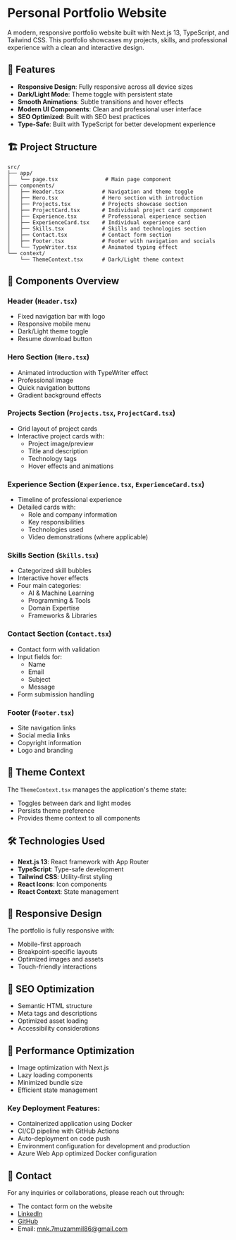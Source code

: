 # Personal Portfolio Website

A modern, responsive portfolio website built with Next.js 13, TypeScript, and Tailwind CSS. This portfolio showcases my projects, skills, and professional experience with a clean and interactive design.

## 🚀 Features

- **Responsive Design**: Fully responsive across all device sizes
- **Dark/Light Mode**: Theme toggle with persistent state
- **Smooth Animations**: Subtle transitions and hover effects
- **Modern UI Components**: Clean and professional user interface
- **SEO Optimized**: Built with SEO best practices
- **Type-Safe**: Built with TypeScript for better development experience

## 🏗️ Project Structure

```
src/
├── app/
│   └── page.tsx               # Main page component
├── components/
│   ├── Header.tsx            # Navigation and theme toggle
│   ├── Hero.tsx              # Hero section with introduction
│   ├── Projects.tsx          # Projects showcase section
│   ├── ProjectCard.tsx       # Individual project card component
│   ├── Experience.tsx        # Professional experience section
│   ├── ExperienceCard.tsx    # Individual experience card
│   ├── Skills.tsx            # Skills and technologies section
│   ├── Contact.tsx           # Contact form section
│   ├── Footer.tsx            # Footer with navigation and socials
│   └── TypeWriter.tsx        # Animated typing effect
└── context/
    └── ThemeContext.tsx      # Dark/Light theme context
```

## 🧱 Components Overview

### Header (`Header.tsx`)

- Fixed navigation bar with logo
- Responsive mobile menu
- Dark/Light theme toggle
- Resume download button

### Hero Section (`Hero.tsx`)

- Animated introduction with TypeWriter effect
- Professional image
- Quick navigation buttons
- Gradient background effects

### Projects Section (`Projects.tsx`, `ProjectCard.tsx`)

- Grid layout of project cards
- Interactive project cards with:
  - Project image/preview
  - Title and description
  - Technology tags
  - Hover effects and animations

### Experience Section (`Experience.tsx`, `ExperienceCard.tsx`)

- Timeline of professional experience
- Detailed cards with:
  - Role and company information
  - Key responsibilities
  - Technologies used
  - Video demonstrations (where applicable)

### Skills Section (`Skills.tsx`)

- Categorized skill bubbles
- Interactive hover effects
- Four main categories:
  - AI & Machine Learning
  - Programming & Tools
  - Domain Expertise
  - Frameworks & Libraries

### Contact Section (`Contact.tsx`)

- Contact form with validation
- Input fields for:
  - Name
  - Email
  - Subject
  - Message
- Form submission handling

### Footer (`Footer.tsx`)

- Site navigation links
- Social media links
- Copyright information
- Logo and branding

## 🎨 Theme Context

The `ThemeContext.tsx` manages the application's theme state:

- Toggles between dark and light modes
- Persists theme preference
- Provides theme context to all components

## 🛠️ Technologies Used

- **Next.js 13**: React framework with App Router
- **TypeScript**: Type-safe development
- **Tailwind CSS**: Utility-first styling
- **React Icons**: Icon components
- **React Context**: State management

## 📱 Responsive Design

The portfolio is fully responsive with:

- Mobile-first approach
- Breakpoint-specific layouts
- Optimized images and assets
- Touch-friendly interactions

## 🎯 SEO Optimization

- Semantic HTML structure
- Meta tags and descriptions
- Optimized asset loading
- Accessibility considerations

## 🚀 Performance Optimization

- Image optimization with Next.js
- Lazy loading components
- Minimized bundle size
- Efficient state management

### Key Deployment Features:

- Containerized application using Docker
- CI/CD pipeline with GitHub Actions
- Auto-deployment on code push
- Environment configuration for development and production
- Azure Web App optimized Docker configuration

## 👥 Contact

For any inquiries or collaborations, please reach out through:

- The contact form on the website
- [LinkedIn](https://www.linkedin.com/in/mnk539/)
- [GitHub](https://github.com/muzammil5539)
- Email: mnk.7muzammil86@gmail.com
